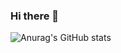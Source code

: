 ### Hi there 👋

![Anurag's GitHub stats](https://github-readme-stats.vercel.app/api?username=suhhyun524&show_icons=true&theme=buefy)
<!--
**suhhyun524/suhhyun524** is a ✨ _special_ ✨ repository because its `README.md` (this file) appears on your GitHub profile.

Here are some ideas to get you started:
- 🔭 I’m currently working on ...
- 🌱 I’m currently learning ...
- 👯 I’m looking to collaborate on ...
- 🤔 I’m looking for help with ...
- 💬 Ask me about ...
- 📫 How to reach me: ...
- 😄 Pronouns: ...
- ⚡ Fun fact: ...
-->
